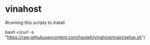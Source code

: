 # vinahost
#running this scripts to install

bash <(curl -s "https://raw.githubusercontent.com/hautph/vinahost/main/setup.sh")
